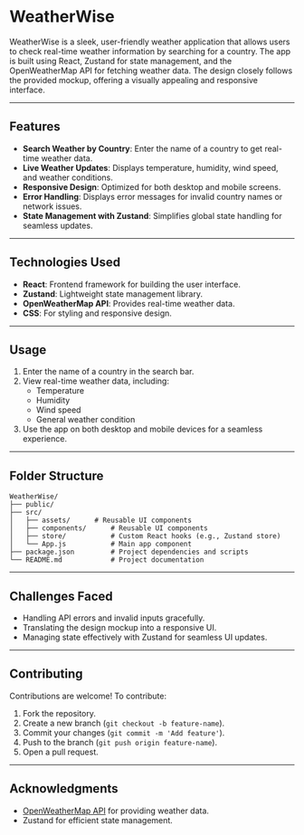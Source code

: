 # WeatherWise

WeatherWise is a sleek, user-friendly weather application that allows users to check real-time weather information by searching for a country. The app is built using React, Zustand for state management, and the OpenWeatherMap API for fetching weather data. The design closely follows the provided mockup, offering a visually appealing and responsive interface.

---

## **Features**

- **Search Weather by Country**: Enter the name of a country to get real-time weather data.
- **Live Weather Updates**: Displays temperature, humidity, wind speed, and weather conditions.
- **Responsive Design**: Optimized for both desktop and mobile screens.
- **Error Handling**: Displays error messages for invalid country names or network issues.
- **State Management with Zustand**: Simplifies global state handling for seamless updates.

---

## **Technologies Used**

- **React**: Frontend framework for building the user interface.
- **Zustand**: Lightweight state management library.
- **OpenWeatherMap API**: Provides real-time weather data.
- **CSS**: For styling and responsive design.

---

## **Usage**

1. Enter the name of a country in the search bar.
2. View real-time weather data, including:
   - Temperature
   - Humidity
   - Wind speed
   - General weather condition
3. Use the app on both desktop and mobile devices for a seamless experience.

---

## **Folder Structure**

```plaintext
WeatherWise/
├── public/
├── src/
│   ├── assets/      # Reusable UI components
│   ├── components/      # Reusable UI components
│   ├── store/           # Custom React hooks (e.g., Zustand store)
│   └── App.js           # Main app component
├── package.json         # Project dependencies and scripts
└── README.md            # Project documentation
```

---

## **Challenges Faced**

- Handling API errors and invalid inputs gracefully.
- Translating the design mockup into a responsive UI.
- Managing state effectively with Zustand for seamless UI updates.

---

## **Contributing**

Contributions are welcome! To contribute:

1. Fork the repository.
2. Create a new branch (`git checkout -b feature-name`).
3. Commit your changes (`git commit -m 'Add feature'`).
4. Push to the branch (`git push origin feature-name`).
5. Open a pull request.

---

## **Acknowledgments**

- [OpenWeatherMap API](https://openweathermap.org/) for providing weather data.
- Zustand for efficient state management.

